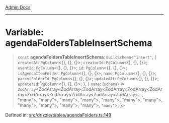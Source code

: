 [Admin Docs](/)

***

# Variable: agendaFoldersTableInsertSchema

> `const` **agendaFoldersTableInsertSchema**: `BuildSchema`\<`"insert"`, \{ `createdAt`: `PgColumn`\<\{\}, \{\}, \{\}\>; `creatorId`: `PgColumn`\<\{\}, \{\}, \{\}\>; `eventId`: `PgColumn`\<\{\}, \{\}, \{\}\>; `id`: `PgColumn`\<\{\}, \{\}, \{\}\>; `isAgendaItemFolder`: `PgColumn`\<\{\}, \{\}, \{\}\>; `name`: `PgColumn`\<\{\}, \{\}, \{\}\>; `parentFolderId`: `PgColumn`\<\{\}, \{\}, \{\}\>; `updatedAt`: `PgColumn`\<\{\}, \{\}, \{\}\>; `updaterId`: `PgColumn`\<\{\}, \{\}, \{\}\>; \}, \{ `name`: (`schema`) => `ZodArray`\<ZodArray\<ZodArray\<ZodArray\<ZodArray\<ZodArray\<ZodArray\<ZodArray\<ZodArray\<ZodArray\<ZodArray\<ZodArray\<..., "many"\>, "many"\>, "many"\>, "many"\>, "many"\>, "many"\>, "many"\>, "many"\>, "many"\>, "many"\>, "many"\>, `"many"`\>; \}\>

Defined in: [src/drizzle/tables/agendaFolders.ts:149](https://github.com/syedali237/talawa-api/blob/1ea81b2cbc70edeabb13ce54739da6a490530cde/src/drizzle/tables/agendaFolders.ts#L149)
